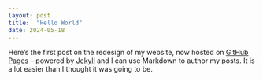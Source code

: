 ```yaml
---
layout: post
title:  "Hello World"
date: 2024-05-18
---
```


Here’s the first post on the redesign of my website, now hosted on <a href="https://pages.github.com">GitHub Pages</a> – powered by <a href="http://jekyllrb.com">Jekyll</a> and I can use Markdown to author my posts. It is a lot easier than I thought it was going to be.